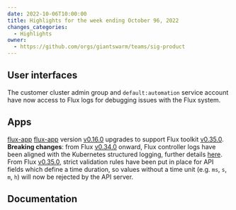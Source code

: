 ```yaml
---
date: 2022-10-06T10:00:00
title: Highlights for the week ending October 96, 2022
changes_categories:
  - Highlights
owner:
  - https://github.com/orgs/giantswarm/teams/sig-product
---
```


## User interfaces

The customer cluster admin group and `default:automation` service account have now access to Flux logs for debugging issues with the Flux system.

## Apps

[flux-app](https://github.com/giantswarm/flux-app)
[flux-app](https://github.com/giantswarm/flux-app) version [v0.16.0](https://github.com/giantswarm/flux-app/blob/master/CHANGELOG.md#0160---2022-10-04) upgrades to support Flux toolkit [v0.35.0](https://github.com/fluxcd/flux2/releases/tag/v0.35.0). **Breaking changes**: from Flux [v0.34.0](https://github.com/fluxcd/flux2/releases/tag/v0.34.0) onward, Flux controller logs have been aligned with the Kubernetes structured logging, further details [here](https://github.com/fluxcd/flux2/issues/3051). From Flux [v0.35.0](https://github.com/fluxcd/flux2/releases/tag/v0.35.0), strict validation rules have been put in place for API fields which define a time duration, so values without a time unit (e.g. `ms`, `s`, `m`, `h`) will now be rejected by the API server.

## Documentation



